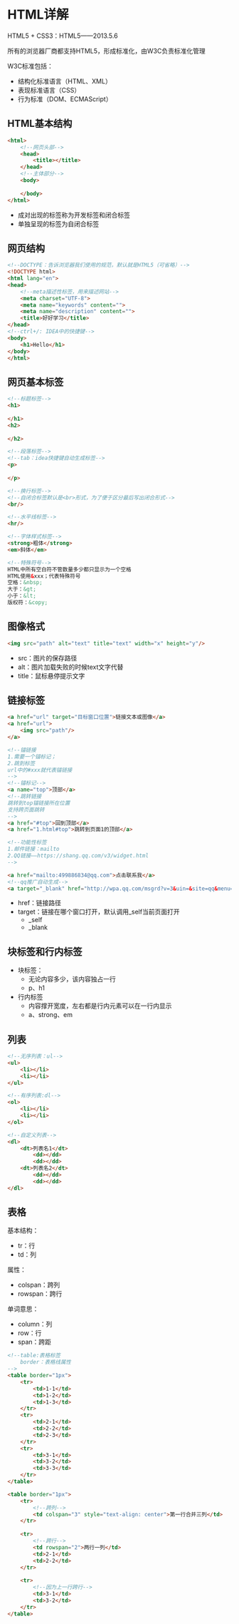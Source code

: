 # HTML详解

HTML5 + CSS3：HTML5——2013.5.6

所有的浏览器厂商都支持HTML5，形成标准化，由W3C负责标准化管理

W3C标准包括：

- 结构化标准语言（HTML、XML）
- 表现标准语言（CSS）
- 行为标准（DOM、ECMAScript）

## HTML基本结构

```html
<html>
    <!--网页头部-->
    <head>
        <title></title>
    </head>
    <!--主体部分-->
    <body>
        
    </body>
</html>
```

- 成对出现的标签称为开发标签和闭合标签
- 单独呈现的标签为自闭合标签

## 网页结构

```html
<!--DOCTYPE：告诉浏览器我们使用的规范，默认就是HTML5（可省略）-->
<!DOCTYPE html>
<html lang="en">
<head>
    <!--meta描述性标签，用来描述网站-->
    <meta charset="UTF-8">
    <meta name="keywords" content="">
    <meta name="description" content="">
    <title>好好学习</title>
</head>
<!--ctrl+/: IDEA中的快捷键-->
<body>
    <h1>Hello</h1>
</body>
</html>
```

## 网页基本标签

```html
<!--标题标签-->
<h1>
    
</h1>
<h2>
    
</h2>

<!--段落标签-->
<!--tab：idea快捷键自动生成标签-->
<p>
    
</p>

<!--换行标签-->
<!--自闭合标签默认是<br>形式，为了便于区分最后写出闭合形式-->
<br/>

<!--水平线标签-->
<hr/>

<!--字体样式标签-->
<strong>粗体</strong>
<em>斜体</em>

<!--特殊符号-->
HTML中所有空白符不管数量多少都只显示为一个空格
HTML使用&xxx；代表特殊符号
空格：&nbsp;
大于：&gt;
小于：&lt;
版权符：&copy;
```

## 图像格式

```html
<img src="path" alt="text" title="text" width="x" height="y"/>
```

- src：图片的保存路径
- alt：图片加载失败的时候text文字代替
- title：鼠标悬停提示文字

## 链接标签

```html
<a href="url" target="目标窗口位置">链接文本或图像</a>
<a href="url">
	<img src="path"/>
</a>
```

```html
<!--锚链接
1.需要一个锚标记；
2.跳到标签
url中的#xxx就代表锚链接
-->
<!--锚标记-->
<a name="top">顶部</a>
<!--跳转链接
跳转到top锚链接所在位置
支持跨页面跳转
-->
<a href="#top">回到顶部</a>
<a href="1.html#top">跳转到页面1的顶部</a>
```

```html
<!--功能性标签
1.邮件链接：mailto
2.QQ链接——https://shang.qq.com/v3/widget.html
-->

<a href="mailto:499886834@qq.com">点击联系我</a>
<!--qq推广自动生成-->
<a target="_blank" href="http://wpa.qq.com/msgrd?v=3&uin=&site=qq&menu=yes"><img border="0" src="http://wpa.qq.com/pa?p=2::52" alt="点击这里给我发消息" title="点击这里给我发消息"/></a>
```

- href：链接路径
- target：链接在哪个窗口打开，默认调用_self当前页面打开
  - _self
  - _blank

## 块标签和行内标签

- 块标签：
  - 无论内容多少，该内容独占一行
  - p、h1
- 行内标签
  - 内容撑开宽度，左右都是行内元素可以在一行内显示
  - a、strong、em

## 列表

```html
<!--无序列表：ul-->
<ul>
    <li></li>
    <li></li>
</ul>

<!--有序列表:dl-->
<ol>
    <li></li>
    <li></li>
</ol>

<!--自定义列表-->
<dl>
    <dt>列表名1</dt>
    	<dd></dd>
    	<dd></dd>
    <dt>列表名2</dt>
    	<dd></dd>
    	<dd></dd>
</dl>
```

## 表格

基本结构：

- tr：行
- td：列

属性：

- colspan：跨列
- rowspan：跨行

单词意思：

- column：列
- row：行
- span：跨距

```html
<!--table:表格标签
	border：表格线属性
-->
<table border="1px">
    <tr>
    	<td>1-1</td>
        <td>1-2</td>
        <td>1-3</td>
    </tr>
    <tr>
    	<td>2-1</td>
        <td>2-2</td>
        <td>2-3</td>
    </tr>
    <tr>
    	<td>3-1</td>
        <td>3-2</td>
        <td>3-3</td>
    </tr>
</table>

<table border="1px">
    <tr>
    	<!--跨列-->
        <td colspan="3" style="text-align: center">第一行合并三列</td>
    </tr>
    
    <tr>
    	<!--跨行-->
        <td rowspan="2">两行一列</td>
        <td>2-1</td>
        <td>2-2</td>
    </tr>
    
	<tr>
        <!--因为上一行跨行-->
    	<td>3-1</td>
        <td>3-2</td>
    </tr>
</table>
```

